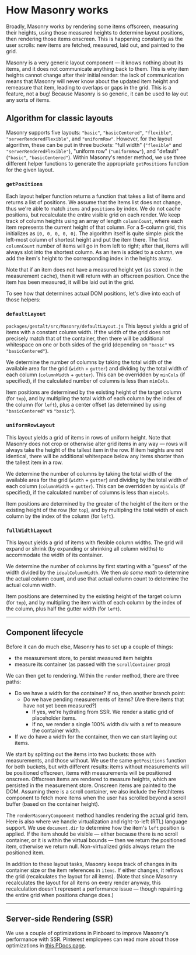 # How Masonry works

Broadly, Masonry works by rendering some items offscreen, measuring their heights, using those measured heights to determine layout positions, then rendering those items onscreen. This is happening constantly as the user scrolls: new items are fetched, measured, laid out, and painted to the grid.

Masonry is a very generic layout component — it knows nothing about its items, and it does not communicate anything back to them. This is why item heights cannot change after their initial render: the lack of communication means that Masonry will never know about the updated item height and remeasure that item, leading to overlaps or gaps in the grid. This is a feature, not a bug! Because Masonry is so generic, it can be used to lay out any sorts of items.

## Algorithm for classic layouts

Masonry supports five layouts: `"basic"`, `"basicCentered"`, `"flexible"`, `"serverRenderedFlexible"`, and `"uniformRow"`. However, for the layout algorithm, these can be put in three buckets: "full width" (`"flexible"` and `"serverRenderedFlexible"`), "uniform row" (`"uniformRow"`), and "default" (`"basic"`, `"basicCentered"`). Within Masonry's render method, we use three different helper functions to generate the appropriate `getPositions` function for the given layout.

### `getPositions`

Each layout helper function returns a function that takes a list of items and returns a list of positions. We assume that the items list does not change, thus we're able to match `items` and `positions` by index. We do not cache positions, but recalculate the entire visible grid on each render. We keep track of column heights using an array of length `columnCount`, where each item represents the current height of that column. For a 5-column grid, this initializes as `[0, 0, 0, 0, 0]`. The algorithm itself is quite simple: pick the left-most column of shortest height and put the item there. The first `columnCount` number of items will go in from left to right; after that, items will always slot into the shortest column. As an item is added to a column, we add the item's height to the corresponding index in the heights array.

Note that if an item does not have a measured height yet (as stored in the measurement cache), then it will return with an offscreen position. Once the item has been measured, it will be laid out in the grid.

To see how that determines actual DOM positions, let's dive into each of those helpers:

### `defaultLayout`

`packages/gestalt/src/Masonry/defaultLayout.js`
This layout yields a grid of items with a constant column width. If the width of the grid does not precisely match that of the container, then there will be additional whitespace on one or both sides of the grid (depending on `"basic"` vs `"basicCentered"`).

We determine the number of columns by taking the total width of the available area for the grid (`width` + `gutter`) and dividing by the total width of each column (`columnWidth` + `gutter`). This can be overridden by `minCols` (if specified), if the calculated number of columns is less than `minCols`.

Item positions are determined by the existing height of the target column (for `top`), and by multipling the total width of each column by the index of the column (for `left`), plus a center offset (as determined by using `"basicCentered"` vs `"basic"`).

### `uniformRowLayout`

This layout yields a grid of items in rows of uniform height. Note that Masonry does not crop or otherwise alter grid items in any way — rows will always take the height of the tallest item in the row. If item heights are not identical, there will be additional whitespace below any items shorter than the tallest item in a row.

We determine the number of columns by taking the total width of the available area for the grid (`width` + `gutter`) and dividing by the total width of each column (`columnWidth` + `gutter`). This can be overridden by `minCols` (if specified), if the calculated number of columns is less than `minCols`.

Item positions are determined by the greater of the height of the item or the existing height of the row (for `top`), and by multipling the total width of each column by the index of the column (for `left`).

### `fullWidthLayout`

This layout yields a grid of items with flexible column widths. The grid will expand or shrink (by expanding or shrinking all column widths) to accommodate the width of its container.

We determine the number of columns by first starting with a "guess" of the width divided by the `idealColumnWidth`. We then _do some math_ to determine the actual column count, and use that actual column count to determine the actual column width.

Item positions are determined by the existing height of the target column (for `top`), and by multipling the item width of each column by the index of the column, plus half the gutter width (for `left`).

-------------------------

## Component lifecycle

Before it can do much else, Masonry has to set up a couple of things:

- the measurement store, to persist measured item heights
- measure its container (as passed with the `scrollContainer` prop)

We can then get to rendering. Within the `render` method, there are three paths:

- Do we have a width for the container? If no, then another branch point:
  - Do we have pending measurements of items? (Are there items that have not yet been measured?)
    - If yes, we're hydrating from SSR. We render a static grid of placeholder items.
    - If no, we render a single 100% width div with a ref to measure the container width.
- If we do have a width for the container, then we can start laying out items.

We start by splitting out the items into two buckets: those with measurements, and those without. We use the same `getPositions` function for both buckets, but with different results: items without measurements will be positioned offscreen, items with measurements will be positioned onscreen. Offscreen items are rendered to measure heights, which are persisted in the measurement store. Onscreen items are painted to the DOM. Assuming there is a scroll container, we also include the FetchItems component to fetch more items when the user has scrolled beyond a scroll buffer (based on the container height).

The `renderMasonryComponent` method handles rendering the actual grid item. Here is also where we handle virtualization and right-to-left (RTL) language support. We use `document.dir` to determine how the item's `left` position is applied. If the item should be visible — either because there is no scroll container, or it is within the virtual bounds — then we return the positioned item, otherwise we return null. Non-virtualized grids always return the positioned item.

In addition to these layout tasks, Masonry keeps track of changes in its container size or the item references in `items`. If either changes, it reflows the grid (recalculates the layout for all items). (Note that since Masonry recalculates the layout for all items on every render anyway, this recalculation doesn't represent a performance issue — though repainting the entire grid when positions change does.)

-------------------------

## Server-side Rendering (SSR)

We use a couple of optimizations in Pinboard to improve Masonry's performance with SSR. Pinterest employees can read more about those optimizations in [this PDocs page](https://pdocs.pinadmin.com/docs/webapp/masonry-ssr).

